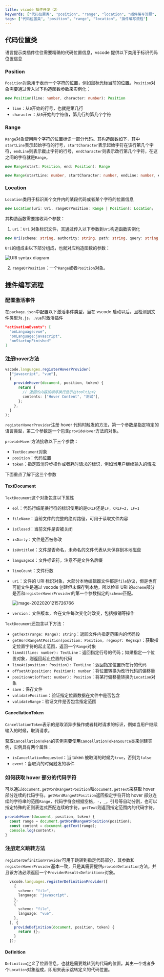 ```yaml
---
title: vscode 插件开发（2）
keywords: ["代码位置类", "position", "range", "location", "插件编写流程", "配置激活事件", "注册hover方法", "如何获取"]
tags: ["代码位置类", "position", "range", "location", "插件编写流程"]
---
```


## 代码位置类

语言提示类插件往往需要精确的代码位置信息，vscode 提供以下类用于标识代码位置信息

### Position

`Position`对象用于表示一个字符的位置，例如鼠标光标当前的位置。`Position`对象需要通过传入以下构造函数参数来实例化：

```typescript
new Position(line: number, character: number): Position
```

- `line`：从`0`开始的行号，也就是第几行
- `character`：从`0`开始的字符值，第几行的第几个字符

### Range

`Range`对象使用两个字符的位置标识一部分代码。其构造函数如下，其中`startLine`表示起始字符的行号，`startCharacter`表示起始字符在该行第几个字符，`endLine`则表示截止字符的行号，`endCharacter`则表示改行第几个字符，在这之间的字符就是`Range`。

```typescript
new Range(start: Position, end: Position): Range

new Range(startLine: number, startCharacter: number, endLine: number, endCharacter: number): Range
```

### Location

`Location`类用于标识某个文件内的某段代码或者某个字符的位置信息

```typescript
new Location(uri: Uri, rangeOrPosition: Range | Position): Location;
```

其构造函数需要接收两个参数：

1. `uri`：`Uri` 对象标识文件，其通过传入以下参数到`Uri`构造函数实例化

```typescript
new Uri(scheme: string, authority: string, path: string, query: string, fragment: string): Uri
```

`Uri`的组成由以下部分组成，也就对应构造函数的参数：

![URI syntax diagram](../../../public/images/1068px-URI_syntax_diagram.svg.png)

2. `rangeOrPosition`：一个`Range`或者`Position`对象。

## 插件编写流程

### 配置激活事件

在`package.json`中配置以下激活事件类型，当在 vscode 启动以后，且检测到文件类型为`.js`，`.vue`时激活插件

```json
"activationEvents": [
  "onLanguage:vue",
  "onLanguage:javascript",
  "onStartupFinished"
]
```

### 注册hover方法

```typescript
vscode.languages.registerHoverProvider(
  ["javascript", "vue"],
  {
    provideHover(document, position, token) {
      return {
        // 返回的内容按顺序换行显示在tooltip内
        contents: ["Hover Content", "测试"],
      };
    },
  }
);
```

`registerHoverProvider`注册 hover 代码时触发的方法，第一个参数是指定特定的语言类型，第二个参数是一个包含`provideHover`方法的对象。

`provideHover`方法接收以下三个参数：

- `TextDocument`对象
- `position`：代码位置
- `token`：指定取消异步操作或者耗时请求的标识，例如当用户继续输入的情况

下面重点了解下这三个参数

#### TextDocument

`TextDocument`这个对象包含以下属性

- `eol`：代码行结尾换行符的标识使用的是`CRLF`还是`LF`，`CRLF=2`，`LF=1`

- `fileName`：当前文件的完整的绝对路径，可用于读取文件内容

- `isClosed`：当前文件是否被关闭

- `isDirty`：文件是否被修改

- `isUntitled`：文件是否命名，未命名的文件代表从未保存到本地磁盘

- `languageId`：文件标识符，注意不是文件名后缀

- `lineCount`：文件行数

- `uri`：文件的 URI 标识对象，大部分本地编辑器文件都是`file`协议，但是也有可能文件是通过 vscode 创建但未保存到本地，所以检查 URI 的`scheme`部分是否和`registerHoverProvider`的第一个参数指定的`scheme`匹配。

  ![image-20220201215726766](../../../public/images/image-20220201215726766.png)

- `version`：文件版本，会在文件每次变化时改变，包括撤销等操作

`TextDocument`还包含以下方法：

- `getText(range: Range): string`：返回文件内指定范围内的代码段
- `getWordRangeAtPosition(position: Position, regexp?: RegExp)`：获取指定位置字符的起止范围，返回一个`Range`对象
- `lineAt(line: number): TextLine`：返回指定行号的代码；如果指定一个位置对象，则返回起止位置的代码
- `lineAt(position: Position): TextLine`：返回指定位置所在行的代码
- `offsetAt(position: Position): number`：将位置转换为改行代码的偏移量
- `positionAt(offset: number): Position`：将某行偏移量转换为`Location`对象
- `save`：保存文件
- `validatePosition`：验证指定位置数据在文件中是否包含
- `validateRange`：验证文件是否包含指定范围

#### CancellationToken

`CancellationToken`表示的是取消异步操作或者耗时请求的标识，例如当用户继续输入的时候，取消请求。

获取`CancellationToken`的实例需要使用`CancellationTokenSource`类来创建实例，实例具有两个属性：

- `isCancellationRequested`：当 token 被取消的时候为`true`，否则为`false`
- `event`：当取消的时候触发的事件

### 如何获取 hover 部分的代码字符

可以通过`document.getWordRangeAtPosition`和`document.getText`来获取 hover 部分连续的代码字符。`getWordRangeAtPosition`返回指定字符开始 hover 部分连续的字符串的范围`Range`，代码字符会根据空格，`-`，`_`，引号等自动分割，也可以指定特殊的正则表达式匹配连续的字符。`getText`则返回指定范围内的代码字符。

```typescript
provideHover(document, position, token) {
  const range = document.getWordRangeAtPosition(position);
  const content = document.getText(range);
  console.log(content);
}
```

### 注册定义跳转方法

`registerDefinitionProvider`可用于跳转到指定代码部分，其参数和`registerHoverProvider`基本一致，只是其需要提供`provideDefinition`方法，并且该方法必须返回一个`ProviderResult<Definition>`对象。

```typescript
  vscode.languages.registerDefinitionProvider([
    {
      scheme: "file",
      language: "javascript",
    },
    {
      scheme: "file",
      language: "vue",
    },
  ], {
    provideDefinition(document, position, token) {
      return {};
    }
  });
```

#### Definition

`Definition`定义了位置信息，也就是需要跳转到的代码的位置。其由一个或者多个`Location`对象组成，即用来表示跳转定义的代码位置。

